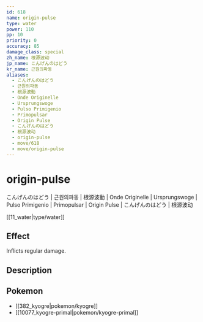 ```yaml
---
id: 618
name: origin-pulse
type: water
power: 110
pp: 10
priority: 0
accuracy: 85
damage_class: special
zh_name: 根源波动
jp_name: こんげんのはどう
kr_name: 근원의파동
aliases:
  - こんげんのはどう
  - 근원의파동
  - 根源波動
  - Onde Originelle
  - Ursprungswoge
  - Pulso Primigenio
  - Primopulsar
  - Origin Pulse
  - こんげんのはどう
  - 根源波动
  - origin-pulse
  - move/618
  - move/origin-pulse
---
```

# origin-pulse
    
こんげんのはどう | 근원의파동 | 根源波動 | Onde Originelle | Ursprungswoge | Pulso Primigenio | Primopulsar | Origin Pulse | こんげんのはどう | 根源波动

[[11_water|type/water]]

## Effect

Inflicts regular damage.

## Description



## Pokemon

- [[382_kyogre|pokemon/kyogre]]
- [[10077_kyogre-primal|pokemon/kyogre-primal]]

